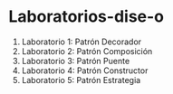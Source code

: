 # Laboratorios-dise-o
1. Laboratorio 1: Patrón Decorador
2. Laboratorio 2: Patrón Composición
3. Laboratorio 3: Patrón Puente
4. Laboratorio 4: Patrón Constructor
5. Laboratorio 5: Patrón Estrategia
